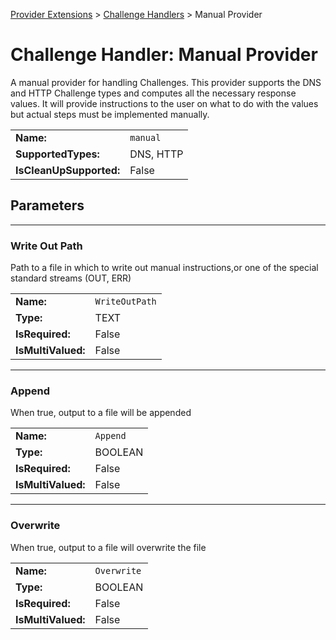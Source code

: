 ﻿

[Provider Extensions](../..) > [Challenge Handlers](..) > Manual Provider
 
# Challenge Handler: Manual Provider

A manual provider for handling Challenges. This provider supports the DNS and HTTP Challenge types and computes all the necessary response values. It will provide instructions to the user on what to do with the values but actual steps must be implemented manually.

| | |
|-|-|
| **Name:** | `manual`
| **SupportedTypes:** | DNS, HTTP
| **IsCleanUpSupported:** | False

## Parameters
---
### Write Out Path

Path to a file in which to write out manual instructions,or one of the special standard streams (OUT, ERR)

| | |
|-|-|
| **Name:**          | `WriteOutPath`
| **Type:**          | TEXT
| **IsRequired:**    | False
| **IsMultiValued:** | False

---
### Append

When true, output to a file will be appended

| | |
|-|-|
| **Name:**          | `Append`
| **Type:**          | BOOLEAN
| **IsRequired:**    | False
| **IsMultiValued:** | False

---
### Overwrite

When true, output to a file will overwrite the file

| | |
|-|-|
| **Name:**          | `Overwrite`
| **Type:**          | BOOLEAN
| **IsRequired:**    | False
| **IsMultiValued:** | False

